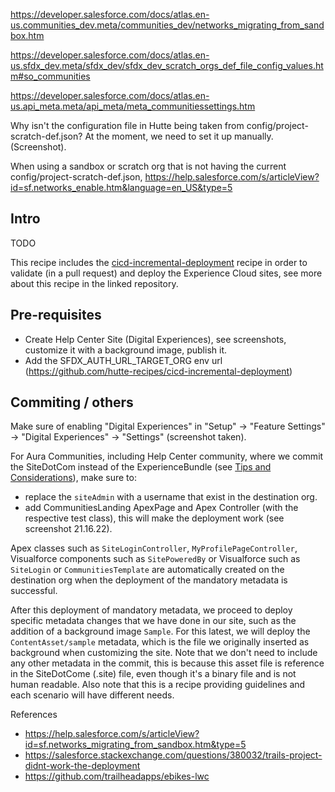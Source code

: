 <!-- TODO -->

https://developer.salesforce.com/docs/atlas.en-us.communities_dev.meta/communities_dev/networks_migrating_from_sandbox.htm

https://developer.salesforce.com/docs/atlas.en-us.sfdx_dev.meta/sfdx_dev/sfdx_dev_scratch_orgs_def_file_config_values.htm#so_communities

https://developer.salesforce.com/docs/atlas.en-us.api_meta.meta/api_meta/meta_communitiessettings.htm

Why isn't the configuration file in Hutte being taken from config/project-scratch-def.json?
At the moment, we need to set it up manually. (Screenshot).

When using a sandbox or scratch org that is not having the current config/project-scratch-def.json, https://help.salesforce.com/s/articleView?id=sf.networks_enable.htm&language=en_US&type=5

## Intro

TODO

This recipe includes the [cicd-incremental-deployment](https://github.com/hutte-recipes/cicd-incremental-deployment) recipe in order to validate (in a pull request) and deploy the Experience Cloud sites, see more about this recipe in the linked repository.

## Pre-requisites

- Create Help Center Site (Digital Experiences), see screenshots, customize it with a background image, publish it.
- Add the SFDX_AUTH_URL_TARGET_ORG env url (https://github.com/hutte-recipes/cicd-incremental-deployment)

## Commiting / others

Make sure of enabling "Digital Experiences" in "Setup" -> "Feature Settings" -> "Digital Experiences" -> "Settings" (screenshot taken).

For Aura Communities, including Help Center community, where we commit the SiteDotCom instead of the ExperienceBundle (see [Tips and Considerations](https://help.salesforce.com/s/articleView?id=sf.networks_migrating_from_sandbox.htm&type=5)), make sure to:

- replace the `siteAdmin` with a username that exist in the destination org.
- add CommunitiesLanding ApexPage and Apex Controller (with the respective test class), this will make the deployment work (see screenshot 21.16.22).

Apex classes such as `SiteLoginController`, `MyProfilePageController`, Visualforce components such as `SitePoweredBy` or Visualforce such as `SiteLogin` or `CommunitiesTemplate` are automatically created on the destination org when the deployment of the mandatory metadata is successful.

After this deployment of mandatory metadata, we proceed to deploy specific metadata changes that we have done in our site, such as the addition of a background image `Sample`. For this latest, we will deploy the `ContentAsset/sample` metadata, which is the file we originally inserted as background when customizing the site. Note that we don't need to include any other metadata in the commit, this is because this asset file is reference in the SiteDotCome (.site) file, even though it's a binary file and is not human readable.
Also note that this is a recipe providing guidelines and each scenario will have different needs.

References

- https://help.salesforce.com/s/articleView?id=sf.networks_migrating_from_sandbox.htm&type=5
- https://salesforce.stackexchange.com/questions/380032/trails-project-didnt-work-the-deployment
- https://github.com/trailheadapps/ebikes-lwc
